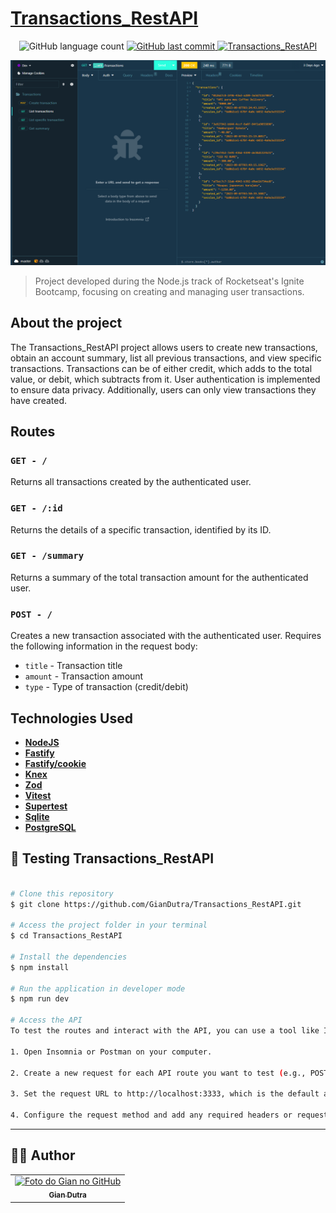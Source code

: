 # [Transactions_RestAPI](https://restapi-tasks.onrender.com/)

<p align="center">
  <img alt="GitHub language count" src="https://img.shields.io/github/languages/count/GianDutra/Transactions_RestAPI?color=%2304D361">

   <a href="https://github.com/YourUsername/Transactions_RestAPI/commits/master">
    <img alt="GitHub last commit" src="https://img.shields.io/github/last-commit/GianDutra/Transactions_RestAPI">
  </a>

   <a href="https://restapi-tasks.onrender.com/">
    <img alt="Transactions_RestAPI" src="https://img.shields.io/badge/Transactions_RestAPI-%237159c1?style=flat&logo=ghost">
  </a>
  
</p>
<img src="./.github/1.png" alt="Transactions_RestAPI" title="Transactions_RestAPI">


> Project developed during the Node.js track of Rocketseat's Ignite Bootcamp, focusing on creating and managing user transactions.

## About the project

The Transactions_RestAPI project allows users to create new transactions, obtain an account summary, list all previous transactions, and view specific transactions. Transactions can be of either credit, which adds to the total value, or debit, which subtracts from it. User authentication is implemented to ensure data privacy. Additionally, users can only view transactions they have created.

## Routes

### `GET - /`

Returns all transactions created by the authenticated user.

### `GET - /:id`

Returns the details of a specific transaction, identified by its ID.

### `GET - /summary`

Returns a summary of the total transaction amount for the authenticated user.

### `POST - /`

Creates a new transaction associated with the authenticated user. Requires the following information in the request body:

- `title` - Transaction title
- `amount` - Transaction amount
- `type` - Type of transaction (credit/debit)

## Technologies Used

- **[NodeJS](https://nodejs.org)**
- **[Fastify](https://github.com/fastify/fastify)**
- **[Fastify/cookie](https://github.com/fastify/fastify-cookie)**
- **[Knex](http://knexjs.org/)**
- **[Zod](https://github.com/colinhacks/zod)**
- **[Vitest](https://github.com/vitejs/vite)**
- **[Supertest](https://github.com/visionmedia/supertest)**
- **[Sqlite](https://github.com/sqlite/sqlite)**
- **[PostgreSQL](https://www.postgresql.org/)**

## 🚀 Testing Transactions_RestAPI

 
```bash

# Clone this repository
$ git clone https://github.com/GianDutra/Transactions_RestAPI.git

# Access the project folder in your terminal
$ cd Transactions_RestAPI

# Install the dependencies
$ npm install

# Run the application in developer mode
$ npm run dev

# Access the API
To test the routes and interact with the API, you can use a tool like Insomnia or Postman. Follow these steps:

1. Open Insomnia or Postman on your computer.

2. Create a new request for each API route you want to test (e.g., POST, GET).

3. Set the request URL to http://localhost:3333, which is the default address where your API should be running.

4. Configure the request method and add any required headers or request body parameters according to the route you want to test.
```


---


## 👨‍💼 Author

<table>
  <tr>
    <td align="center">
      <a href="#">
        <img src="https://github.com/GianDutra.png" width="100px;" alt="Foto do Gian no GitHub"/><br>
        <sub>
          <b>Gian Dutra</b>
        </sub>
      </a>
    </td>
  </tr>
</table>

